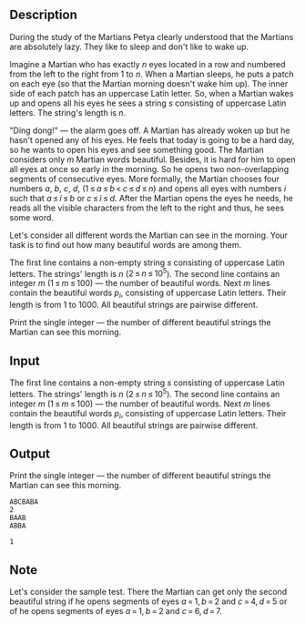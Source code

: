 ## Description

<div><p>During the study of the Martians Petya clearly understood that the Martians are absolutely lazy. They like to sleep and don't like to wake up. </p><p>Imagine a Martian who has exactly <span class="tex-span"><i>n</i></span> eyes located in a row and numbered from the left to the right from <span class="tex-span">1</span> to <span class="tex-span"><i>n</i></span>. When a Martian sleeps, he puts a patch on each eye (so that the Martian morning doesn't wake him up). The inner side of each patch has an uppercase Latin letter. So, when a Martian wakes up and opens all his eyes he sees a string <span class="tex-span"><i>s</i></span> consisting of uppercase Latin letters. The string's length is <span class="tex-span"><i>n</i></span>. </p><p>"Ding dong!" — the alarm goes off. A Martian has already woken up but he hasn't opened any of his eyes. He feels that today is going to be a hard day, so he wants to open his eyes and see something good. The Martian considers only <span class="tex-span"><i>m</i></span> Martian words beautiful. Besides, it is hard for him to open all eyes at once so early in the morning. So he opens two non-overlapping segments of consecutive eyes. <span class="tex-font-style-bf">More formally, the Martian chooses four numbers <span class="tex-span"><i>a</i></span>, <span class="tex-span"><i>b</i></span>, <span class="tex-span"><i>c</i></span>, <span class="tex-span"><i>d</i></span>, (<span class="tex-span">1 ≤ <i>a</i> ≤ <i>b</i> &lt; <i>c</i> ≤ <i>d</i> ≤ <i>n</i></span>) and opens all eyes with numbers <span class="tex-span"><i>i</i></span> such that <span class="tex-span"><i>a</i> ≤ <i>i</i> ≤ <i>b</i></span> or <span class="tex-span"><i>c</i> ≤ <i>i</i> ≤ <i>d</i></span>.</span> After the Martian opens the eyes he needs, he reads all the visible characters from the left to the right and thus, he sees some word.</p><p>Let's consider all different words the Martian can see in the morning. Your task is to find out how many beautiful words are among them.</p></div><div class="input-specification"><p>The first line contains a non-empty string <span class="tex-span"><i>s</i></span> consisting of uppercase Latin letters. The strings' length is <span class="tex-span"><i>n</i></span> (<span class="tex-span">2 ≤ <i>n</i> ≤ 10<sup class="upper-index">5</sup></span>). The second line contains an integer <span class="tex-span"><i>m</i></span> (<span class="tex-span">1 ≤ <i>m</i> ≤ 100</span>) — the number of beautiful words. Next <span class="tex-span"><i>m</i></span> lines contain the beautiful words <span class="tex-span"><i>p</i><sub class="lower-index"><i>i</i></sub></span>, consisting of uppercase Latin letters. Their length is from <span class="tex-span">1</span> to <span class="tex-span">1000</span>. All beautiful strings are pairwise different.</p></div><div class="output-specification"><p>Print the single integer — the number of different beautiful strings the Martian can see this morning.</p></div>

## Input

<p>The first line contains a non-empty string <span class="tex-span"><i>s</i></span> consisting of uppercase Latin letters. The strings' length is <span class="tex-span"><i>n</i></span> (<span class="tex-span">2 ≤ <i>n</i> ≤ 10<sup class="upper-index">5</sup></span>). The second line contains an integer <span class="tex-span"><i>m</i></span> (<span class="tex-span">1 ≤ <i>m</i> ≤ 100</span>) — the number of beautiful words. Next <span class="tex-span"><i>m</i></span> lines contain the beautiful words <span class="tex-span"><i>p</i><sub class="lower-index"><i>i</i></sub></span>, consisting of uppercase Latin letters. Their length is from <span class="tex-span">1</span> to <span class="tex-span">1000</span>. All beautiful strings are pairwise different.</p>

## Output

<p>Print the single integer — the number of different beautiful strings the Martian can see this morning.</p>





```input1
ABCBABA
2
BAAB
ABBA

```




```output1
1

```



## Note

<p>Let's consider the sample test. There the Martian can get only the second beautiful string if he opens segments of eyes <span class="tex-span"><i>a</i> = 1, <i>b</i> = 2</span> and <span class="tex-span"><i>c</i> = 4, <i>d</i> = 5</span> or of he opens segments of eyes <span class="tex-span"><i>a</i> = 1, <i>b</i> = 2</span> and <span class="tex-span"><i>c</i> = 6, <i>d</i> = 7</span>. </p>
